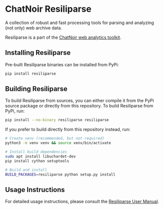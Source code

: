 # ChatNoir Resiliparse

A collection of robust and fast processing tools for parsing and analyzing (not only) web archive data.

Resiliparse is a part of the [ChatNoir web analytics toolkit](https://github.com/chatnoir-eu/).

## Installing Resiliparse
Pre-built Resiliparse binaries can be installed from PyPi:
```bash
pip install resiliparse
```

## Building Resiliparse
To build Resiliparse from sources, you can either compile it from the PyPi source package or directly from this repository. To build Resiliparse from PyPi, run:
```bash
pip install --no-binary resiliparse resiliparse
```
If you prefer to build directly from this repository instead, run:
```bash
# Create venv (recommended, but not required)
python3 -m venv venv && source venv/bin/activate

# Install build dependencies
sudo apt install libuchardet-dev
pip install cython setuptools

# Build and install
BUILD_PACKAGES=resiliparse python setup.py install
```

## Usage Instructions
For detailed usage instructions, please consult the [Resiliparse User Manual](https://chatnoir-resiliparse.readthedocs.io/en/latest/index.html).
